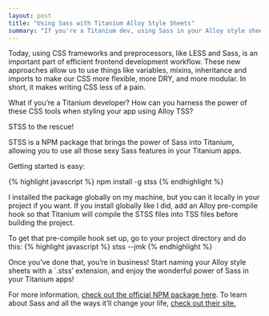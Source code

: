 ```yaml
---
layout: post
title: "Using Sass with Titanium Alloy Style Sheets"
summary: "If you're a Titanium dev, using Sass in your Alloy style sheets can save a bunch of time and make your code much more DRY. This post looks at how to get Sass up and running with Titanium."
---
```


Today, using CSS frameworks and preprocessors, like LESS and Sass, is an important part of efficient frontend development workflow. These new approaches allow us to use things like variables, mixins, inheritance and imports to make our CSS more flexible, more DRY, and more modular. In short, it makes writing CSS less of a pain.

What if you’re a Titanium developer? How can you harness the power of these CSS tools when styling your app using Alloy TSS?

STSS to the rescue!

STSS is a NPM package that brings the power of Sass into Titanium, allowing you to use all those sexy Sass features in your Titanium apps.

Getting started is easy:

{% highlight javascript %}
npm install -g stss
{% endhighlight %}

I installed the package globally on my machine, but you can it locally in your project if you want. If you install globally like I did, add an Alloy pre-compile hook so that Titanium will compile the STSS files into TSS files before building the project.

To get that pre-compile hook set up, go to your project directory and do this:
{% highlight javascript %}
stss --jmk
{% endhighlight %}

Once you’ve done that, you’re in business! Start naming your Alloy style sheets with a `.stss’ extension, and enjoy the wonderful power of Sass in your Titanium apps!

For more information, [check out the official NPM package here](https://www.npmjs.org/package/stss). To learn about Sass and all the ways it’ll change your life, [check out their site.](http://www.sass-lang.org/)